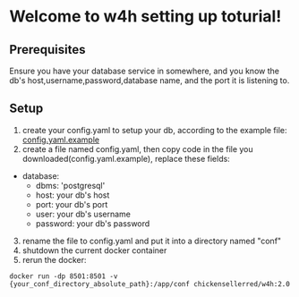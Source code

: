 # Welcome to w4h setting up toturial!

## Prerequisites
Ensure you have your database service in somewhere, and you know the 
db's host,username,password,database name, and the port it is listening to.

## Setup
1. create your config.yaml to setup your db, according to the example file:
[config.yaml.example](../app/static/config.yaml.example)
3. create a file named config.yaml, then copy code in the file you downloaded(config.yaml.example), replace these fields:  
- database:
  - dbms: 'postgresql'
  - host: your db's host
  - port: your db's port
  - user: your db's username
  - password: your db's password
3. rename the file to config.yaml and put it into a directory named "conf"
4. shutdown the current docker container
5. rerun the docker:  
  ```shell
  docker run -dp 8501:8501 -v {your_conf_directory_absolute_path}:/app/conf chickensellerred/w4h:2.0
  ```
